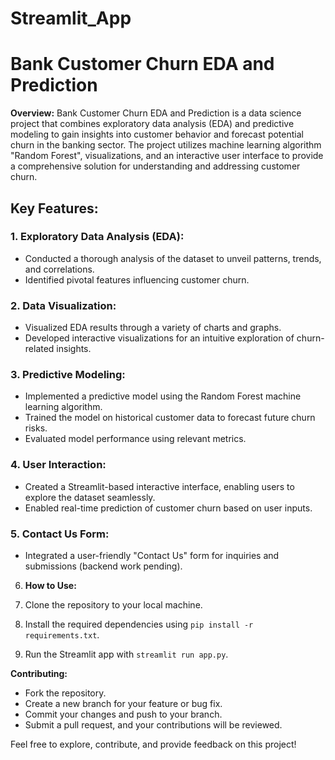 # Streamlit_App

# Bank Customer Churn EDA and Prediction

**Overview:**
Bank Customer Churn EDA and Prediction is a data science project that combines exploratory data analysis (EDA) and predictive modeling to gain insights into customer behavior and forecast potential churn in the banking sector. The project utilizes machine learning algorithm "Random Forest", visualizations, and an interactive user interface to provide a comprehensive solution for understanding and addressing customer churn.

## Key Features:

### 1. Exploratory Data Analysis (EDA):
- Conducted a thorough analysis of the dataset to unveil patterns, trends, and correlations.
- Identified pivotal features influencing customer churn.

### 2. Data Visualization:
- Visualized EDA results through a variety of charts and graphs.
- Developed interactive visualizations for an intuitive exploration of churn-related insights.

### 3. Predictive Modeling:
- Implemented a predictive model using the Random Forest machine learning algorithm.
- Trained the model on historical customer data to forecast future churn risks.
- Evaluated model performance using relevant metrics.

### 4. User Interaction:
- Created a Streamlit-based interactive interface, enabling users to explore the dataset seamlessly.
- Enabled real-time prediction of customer churn based on user inputs.

### 5. Contact Us Form:
- Integrated a user-friendly "Contact Us" form for inquiries and submissions (backend work pending).

     
6. **How to Use:**

1. Clone the repository to your local machine.
2. Install the required dependencies using `pip install -r requirements.txt`.
3. Run the Streamlit app with `streamlit run app.py`.
   

**Contributing:**

- Fork the repository.
- Create a new branch for your feature or bug fix.
- Commit your changes and push to your branch.
- Submit a pull request, and your contributions will be reviewed.


Feel free to explore, contribute, and provide feedback on this project!

